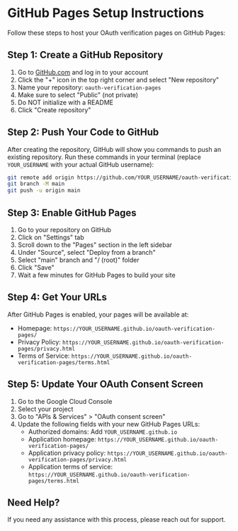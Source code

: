 # GitHub Pages Setup Instructions

Follow these steps to host your OAuth verification pages on GitHub Pages:

## Step 1: Create a GitHub Repository

1. Go to [GitHub.com](https://github.com) and log in to your account
2. Click the "+" icon in the top right corner and select "New repository"
3. Name your repository: `oauth-verification-pages`
4. Make sure to select "Public" (not private)
5. Do NOT initialize with a README
6. Click "Create repository"

## Step 2: Push Your Code to GitHub

After creating the repository, GitHub will show you commands to push an existing repository. 
Run these commands in your terminal (replace `YOUR_USERNAME` with your actual GitHub username):

```bash
git remote add origin https://github.com/YOUR_USERNAME/oauth-verification-pages.git
git branch -M main
git push -u origin main
```

## Step 3: Enable GitHub Pages

1. Go to your repository on GitHub
2. Click on "Settings" tab
3. Scroll down to the "Pages" section in the left sidebar
4. Under "Source", select "Deploy from a branch"
5. Select "main" branch and "/ (root)" folder
6. Click "Save"
7. Wait a few minutes for GitHub Pages to build your site

## Step 4: Get Your URLs

After GitHub Pages is enabled, your pages will be available at:
- Homepage: `https://YOUR_USERNAME.github.io/oauth-verification-pages/`
- Privacy Policy: `https://YOUR_USERNAME.github.io/oauth-verification-pages/privacy.html`
- Terms of Service: `https://YOUR_USERNAME.github.io/oauth-verification-pages/terms.html`

## Step 5: Update Your OAuth Consent Screen

1. Go to the Google Cloud Console
2. Select your project
3. Go to "APIs & Services" > "OAuth consent screen"
4. Update the following fields with your new GitHub Pages URLs:
   - Authorized domains: Add `YOUR_USERNAME.github.io`
   - Application homepage: `https://YOUR_USERNAME.github.io/oauth-verification-pages/`
   - Application privacy policy: `https://YOUR_USERNAME.github.io/oauth-verification-pages/privacy.html`
   - Application terms of service: `https://YOUR_USERNAME.github.io/oauth-verification-pages/terms.html`

## Need Help?

If you need any assistance with this process, please reach out for support.